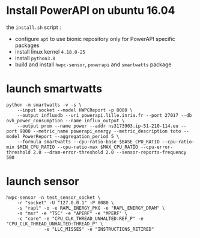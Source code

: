 # Install PowerAPI on ubuntu 16.04

the `install.sh` script :

- configure `apt` to use bionic repository only for PowerAPI specific packages
- install linux kernel `4.18.0-25`
- install `python3.8`
- build and install `hwpc-sensor`, `powerapi` and `smartwatts` package

# launch smartwatts

```
python -m smartwatts -v -s \
    --input socket --model HWPCReport -p 8080 \
    --output influxdb --uri powerapi.lille.inria.fr --port 27017 --db ovh_power_consumption --name influx_output \
    --output prom --name power --addr ns3173903.ip-51-210-114.eu --port 9000 --metric_name powerapi_energy --metric_description toto --model PowerReport --aggregation_period 5 \
    --formula smartwatts --cpu-ratio-base $BASE_CPU_RATIO --cpu-ratio-min $MIN_CPU_RATIO --cpu-ratio-max $MAX_CPU_RATIO --cpu-error-threshold 2.0 --dram-error-threshold 2.0 --sensor-reports-frequency 500
```

# launch sensor

```
hwpc-sensor -n test_sensor_socket \
    -r "socket" -U "127.0.0.1" -P 8080 \
    -s "rapl" -o -e RAPL_ENERGY_PKG -e "RAPL_ENERGY_DRAM" \
    -s "msr" -e "TSC" -e "APERF" -e "MPERF" \
    -c "core" -e "CPU_CLK_THREAD_UNHALTED:REF_P" -e "CPU_CLK_THREAD_UNHALTED:THREAD_P" \
              -e "LLC_MISSES" -e "INSTRUCTIONS_RETIRED"
```
